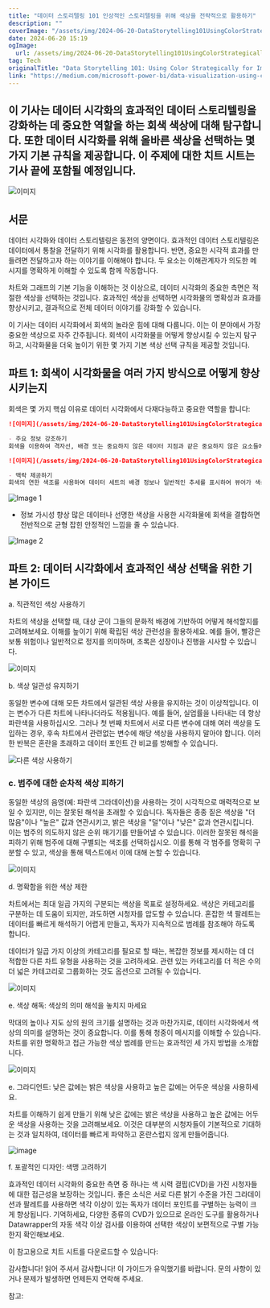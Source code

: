 ```yaml
---
title: "데이터 스토리텔링 101 인상적인 스토리텔링을 위해 색상을 전략적으로 활용하기"
description: ""
coverImage: "/assets/img/2024-06-20-DataStorytelling101UsingColorStrategicallyforImpactfulStorytelling_0.png"
date: 2024-06-20 15:19
ogImage: 
  url: /assets/img/2024-06-20-DataStorytelling101UsingColorStrategicallyforImpactfulStorytelling_0.png
tag: Tech
originalTitle: "Data Storytelling 101: Using Color Strategically for Impactful Storytelling"
link: "https://medium.com/microsoft-power-bi/data-visualization-using-color-strategically-for-impactful-storytelling-c58dbbd4694a"
---
```



## 이 기사는 데이터 시각화의 효과적인 데이터 스토리텔링을 강화하는 데 중요한 역할을 하는 회색 색상에 대해 탐구합니다. 또한 데이터 시각화를 위해 올바른 색상을 선택하는 몇 가지 기본 규칙을 제공합니다. 이 주제에 대한 치트 시트는 기사 끝에 포함될 예정입니다.

![이미지](/assets/img/2024-06-20-DataStorytelling101UsingColorStrategicallyforImpactfulStorytelling_0.png)

## 서문

데이터 시각화와 데이터 스토리텔링은 동전의 양면이다. 효과적인 데이터 스토리텔링은 데이터에서 통찰을 전달하기 위해 시각화를 활용합니다. 반면, 중요한 시각적 효과를 만들려면 전달하고자 하는 이야기를 이해해야 합니다. 두 요소는 이해관계자가 의도한 메시지를 명확하게 이해할 수 있도록 함께 작동합니다.

<div class="content-ad"></div>

차트와 그래프의 기본 기능을 이해하는 것 이상으로, 데이터 시각화의 중요한 측면은 적절한 색상을 선택하는 것입니다. 효과적인 색상을 선택하면 시각화물의 명확성과 효과를 향상시키고, 결과적으로 전체 데이터 이야기를 강화할 수 있습니다.

이 기사는 데이터 시각화에서 회색의 놀라운 힘에 대해 다룹니다. 이는 이 분야에서 가장 중요한 색상으로 자주 간주됩니다. 회색이 시각화물을 어떻게 향상시킬 수 있는지 탐구하고, 시각화물을 더욱 높이기 위한 몇 가지 기본 색상 선택 규칙을 제공할 것입니다.

## 파트 1: 회색이 시각화물을 여러 가지 방식으로 어떻게 향상시키는지

회색은 몇 가지 핵심 이유로 데이터 시각화에서 다재다능하고 중요한 역할을 합니다:

<div class="content-ad"></div>

```markdown
![이미지](/assets/img/2024-06-20-DataStorytelling101UsingColorStrategicallyforImpactfulStorytelling_1.png)

- 주요 정보 강조하기
회색을 이용하여 격자선, 배경 또는 중요하지 않은 데이터 지점과 같은 중요하지 않은 요소들에 사용함으로써, 색상화된 데이터가 돋보이고 시각화의 가장 중요한 부분에 뷰어의 시선을 끄는 데 도움이 됩니다.

![이미지](/assets/img/2024-06-20-DataStorytelling101UsingColorStrategicallyforImpactfulStorytelling_2.png)

- 맥락 제공하기
회색의 연한 색조를 사용하여 데이터 세트의 배경 정보나 일반적인 추세를 표시하여 뷰어가 색상에 압도당하지 않고 상황을 이해할 수 있도록 합니다.
```  

<div class="content-ad"></div>

![Image 1](/assets/img/2024-06-20-DataStorytelling101UsingColorStrategicallyforImpactfulStorytelling_3.png)

- 정보 가시성 향상
많은 데이터나 선명한 색상을 사용한 시각화물에 회색을 결합하면 전반적으로 균형 잡힌 안정적인 느낌을 줄 수 있습니다.

![Image 2](/assets/img/2024-06-20-DataStorytelling101UsingColorStrategicallyforImpactfulStorytelling_4.png)

## 파트 2: 데이터 시각화에서 효과적인 색상 선택을 위한 기본 가이드

<div class="content-ad"></div>

a. 직관적인 색상 사용하기

차트의 색상을 선택할 때, 대상 군이 그들의 문화적 배경에 기반하여 어떻게 해석할지를 고려해보세요. 이해를 높이기 위해 확립된 색상 관련성을 활용하세요. 예를 들어, 빨강은 보통 위험이나 일반적으로 정지를 의미하며, 초록은 성장이나 진행을 시사할 수 있습니다.

![이미지](/assets/img/2024-06-20-DataStorytelling101UsingColorStrategicallyforImpactfulStorytelling_5.png)

b. 색상 일관성 유지하기

<div class="content-ad"></div>

동일한 변수에 대해 모든 차트에서 일관된 색상 사용을 유지하는 것이 이상적입니다. 이는 변수가 다른 차트에 나타나더라도 적용됩니다. 예를 들어, 실업률을 나타내는 데 항상 파란색을 사용하십시오. 그러나 첫 번째 차트에서 서로 다른 변수에 대해 여러 색상을 도입하는 경우, 후속 차트에서 관련없는 변수에 해당 색상을 사용하지 말아야 합니다. 이러한 반복은 혼란을 초래하고 데이터 포인트 간 비교를 방해할 수 있습니다.

![다른 색상 사용하기](/assets/img/2024-06-20-DataStorytelling101UsingColorStrategicallyforImpactfulStorytelling_6.png)

### c. 범주에 대한 순차적 색상 피하기

동일한 색상의 음영(예: 파란색 그라데이션)을 사용하는 것이 시각적으로 매력적으로 보일 수 있지만, 이는 잘못된 해석을 초래할 수 있습니다. 독자들은 종종 짙은 색상을 "더 많음"이나 "높은" 값과 연관시키고, 밝은 색상을 "덜"이나 "낮은" 값과 연관시킵니다. 이는 범주의 의도하지 않은 순위 매기기를 만들어낼 수 있습니다. 이러한 잘못된 해석을 피하기 위해 범주에 대해 구별되는 색조를 선택하십시오. 이를 통해 각 범주를 명확히 구분할 수 있고, 색상을 통해 텍스트에서 이에 대해 논할 수 있습니다.

<div class="content-ad"></div>

![이미지](/assets/img/2024-06-20-DataStorytelling101UsingColorStrategicallyforImpactfulStorytelling_7.png)

d. 명확함을 위한 색상 제한

차트에서는 최대 일곱 가지의 구분되는 색상을 목표로 설정하세요. 색상은 카테고리를 구분하는 데 도움이 되지만, 과도하면 시청자를 압도할 수 있습니다. 혼잡한 색 팔레트는 데이터를 빠르게 해석하기 어렵게 만들고, 독자가 지속적으로 범례를 참조해야 하도록 합니다.

데이터가 일곱 가지 이상의 카테고리를 필요로 할 때는, 복잡한 정보를 제시하는 데 더 적합한 다른 차트 유형을 사용하는 것을 고려하세요. 관련 있는 카테고리를 더 적은 수의 더 넓은 카테고리로 그룹화하는 것도 옵션으로 고려될 수 있습니다.

<div class="content-ad"></div>

![이미지](/assets/img/2024-06-20-DataStorytelling101UsingColorStrategicallyforImpactfulStorytelling_8.png)

e. 색상 해독: 색상의 의미 해석을 놓치지 마세요

막대의 높이나 지도 상의 원의 크기를 설명하는 것과 마찬가지로, 데이터 시각화에서 색상의 의미를 설명하는 것이 중요합니다. 이를 통해 청중이 메시지를 이해할 수 있습니다. 차트를 위한 명확하고 접근 가능한 색상 범례를 만드는 효과적인 세 가지 방법을 소개합니다.

![이미지](/assets/img/2024-06-20-DataStorytelling101UsingColorStrategicallyforImpactfulStorytelling_9.png)

<div class="content-ad"></div>

e. 그라디언트: 낮은 값에는 밝은 색상을 사용하고 높은 값에는 어두운 색상을 사용하세요.

차트를 이해하기 쉽게 만들기 위해 낮은 값에는 밝은 색상을 사용하고 높은 값에는 어두운 색상을 사용하는 것을 고려해보세요. 이것은 대부분의 시청자들이 기본적으로 기대하는 것과 일치하여, 데이터를 빠르게 파악하고 혼란스럽지 않게 만들어줍니다.

![image](/assets/img/2024-06-20-DataStorytelling101UsingColorStrategicallyforImpactfulStorytelling_10.png)

f. 포괄적인 디자인: 색맹 고려하기

<div class="content-ad"></div>

효과적인 데이터 시각화의 중요한 측면 중 하나는 색 시력 결핍(CVD)을 가진 시청자들에 대한 접근성을 보장하는 것입니다. 좋은 소식은 서로 다른 밝기 수준을 가진 그라데이션과 팔레트를 사용하면 색각 이상이 있는 독자가 데이터 포인트를 구별하는 능력이 크게 향상됩니다. 기억하세요, 다양한 종류의 CVD가 있으므로 온라인 도구를 활용하거나 Datawrapper의 자동 색각 이상 검사를 이용하여 선택한 색상이 보편적으로 구별 가능한지 확인해보세요.

이 참고용으로 치트 시트를 다운로드할 수 있습니다:

감사합니다! 읽어 주셔서 감사합니다! 이 가이드가 유익했기를 바랍니다. 문의 사항이 있거나 문제가 발생하면 언제든지 연락해 주세요.

<div class="content-ad"></div>

참고: